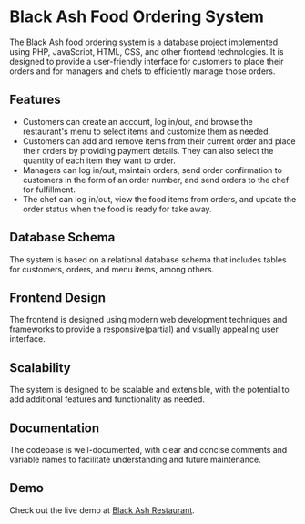 # Black Ash Food Ordering System

The Black Ash food ordering system is a database project implemented using PHP, JavaScript, HTML, CSS, and other frontend technologies. It is designed to provide a user-friendly interface for customers to place their orders and for managers and chefs to efficiently manage those orders.

## Features

- Customers can create an account, log in/out, and browse the restaurant's menu to select items and customize them as needed.
- Customers can add and remove items from their current order and place their orders by providing payment details. They can also select the quantity of each item they want to order.
- Managers can log in/out, maintain orders, send order confirmation to customers in the form of an order number, and send orders to the chef for fulfillment.
- The chef can log in/out, view the food items from orders, and update the order status when the food is ready for take away.

## Database Schema

The system is based on a relational database schema that includes tables for customers, orders, and menu items, among others.

## Frontend Design

The frontend is designed using modern web development techniques and frameworks to provide a responsive(partial) and visually appealing user interface.

## Scalability

The system is designed to be scalable and extensible, with the potential to add additional features and functionality as needed.

## Documentation

The codebase is well-documented, with clear and concise comments and variable names to facilitate understanding and future maintenance.

## Demo

Check out the live demo at [Black Ash Restaurant](https://blackash.rf.gd).
